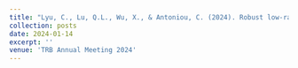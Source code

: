 ```yaml
---
title: "Lyu, C., Lu, Q.L., Wu, X., & Antoniou, C. (2024). Robust low-rank tensor decomposition framework for transport data imputation, In the 103rd Annual Meeting of the Transportation Research Board (TRB 2024)."
collection: posts
date: 2024-01-14
excerpt: ''
venue: 'TRB Annual Meeting 2024'
---
```


